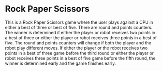 # Rock Paper Scissors
This is a Rock Paper Scissors game where the user plays against a CPU in either a best of three or best of five. There are round and points counters. The winner is determined if either the player or robot receives two points in a best of three or either the player or robot receives three points in a best of five. The round and points counters will change if both the player and the robot play different moves. If either the player or the robot receives two points in a best of three game before the third round or either the player or robot receives three points in a best of five game before the fifth round, the winner is determined early and the game finishes early.

